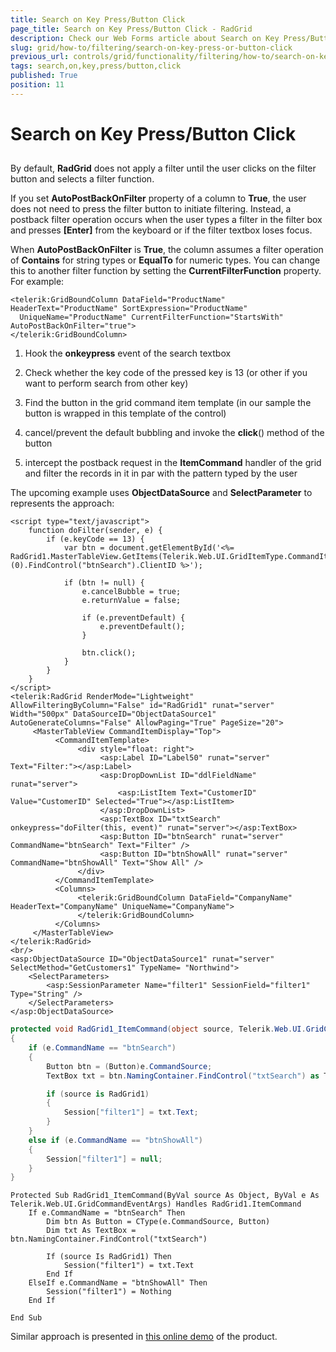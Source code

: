 ```yaml
---
title: Search on Key Press/Button Click
page_title: Search on Key Press/Button Click - RadGrid
description: Check our Web Forms article about Search on Key Press/Button Click.
slug: grid/how-to/filtering/search-on-key-press-or-button-click
previous_url: controls/grid/functionality/filtering/how-to/search-on-key-press-or-button-click
tags: search,on,key,press/button,click
published: True
position: 11
---
```


# Search on Key Press/Button Click



##

By default, **RadGrid** does not apply a filter until the user clicks on the filter button and selects a filter function.

If you set **AutoPostBackOnFilter** property of a column to **True**, the user does not need to press the filter button to initiate filtering. Instead, a postback filter operation occurs when the user types a filter in the filter box and presses **[Enter]** from the keyboard or if the filter textbox loses focus.

When **AutoPostBackOnFilter** is **True**, the column assumes a filter operation of **Contains** for string types or **EqualTo** for numeric types. You can change this to another filter function by setting the **CurrentFilterFunction** property. For example:

````ASP.NET
<telerik:GridBoundColumn DataField="ProductName" HeaderText="ProductName" SortExpression="ProductName"
  UniqueName="ProductName" CurrentFilterFunction="StartsWith" AutoPostBackOnFilter="true">
</telerik:GridBoundColumn>
````



1. Hook the **onkeypress** event of the search textbox

1. Check whether the key code of the pressed key is 13 (or other if you want to perform search from other key)

1. Find the button in the grid command item template (in our sample the button is wrapped in this template of the control)

1. cancel/prevent the default bubbling and invoke the **click**() method of the button

1. intercept the postback request in the **ItemCommand** handler of the grid and filter the records in it in par with the pattern typed by the user

The upcoming example uses **ObjectDataSource** and **SelectParameter** to represents the approach:

````ASP.NET
<script type="text/javascript">
    function doFilter(sender, e) {
        if (e.keyCode == 13) {
            var btn = document.getElementById('<%= RadGrid1.MasterTableView.GetItems(Telerik.Web.UI.GridItemType.CommandItem)(0).FindControl("btnSearch").ClientID %>');

            if (btn != null) {
                e.cancelBubble = true;
                e.returnValue = false;

                if (e.preventDefault) {
                    e.preventDefault();
                }

                btn.click();
            }
        }
    }
</script>
<telerik:RadGrid RenderMode="Lightweight" AllowFilteringByColumn="False" id="RadGrid1" runat="server" Width="500px" DataSourceID="ObjectDataSource1" AutoGenerateColumns="False" AllowPaging="True" PageSize="20">
     <MasterTableView CommandItemDisplay="Top">
          <CommandItemTemplate>
               <div style="float: right">
                    <asp:Label ID="Label50" runat="server" Text="Filter:"></asp:Label>
                    <asp:DropDownList ID="ddlFieldName" runat="server">
                        <asp:ListItem Text="CustomerID" Value="CustomerID" Selected="True"></asp:ListItem>
                    </asp:DropDownList>
                    <asp:TextBox ID="txtSearch" onkeypress="doFilter(this, event)" runat="server"></asp:TextBox>
                    <asp:Button ID="btnSearch" runat="server" CommandName="btnSearch" Text="Filter" />
                    <asp:Button ID="btnShowAll" runat="server" CommandName="btnShowAll" Text="Show All" />
               </div>
          </CommandItemTemplate>
          <Columns>
               <telerik:GridBoundColumn DataField="CompanyName" HeaderText="CompanyName" UniqueName="CompanyName">
               </telerik:GridBoundColumn>
          </Columns>
     </MasterTableView>
</telerik:RadGrid>
<br/>
<asp:ObjectDataSource ID="ObjectDataSource1" runat="server" SelectMethod="GetCustomers1" TypeName= "Northwind">
    <SelectParameters>
        <asp:SessionParameter Name="filter1" SessionField="filter1" Type="String" />
    </SelectParameters>
</asp:ObjectDataSource>
````
````C#
protected void RadGrid1_ItemCommand(object source, Telerik.Web.UI.GridCommandEventArgs e)
{
    if (e.CommandName == "btnSearch")
    {
        Button btn = (Button)e.CommandSource;
        TextBox txt = btn.NamingContainer.FindControl("txtSearch") as TextBox;

        if (source is RadGrid1)
        {
            Session["filter1"] = txt.Text;
        }
    }
    else if (e.CommandName == "btnShowAll")
    {
        Session["filter1"] = null;
    }
}
````
````VB
Protected Sub RadGrid1_ItemCommand(ByVal source As Object, ByVal e As Telerik.Web.UI.GridCommandEventArgs) Handles RadGrid1.ItemCommand
    If e.CommandName = "btnSearch" Then
        Dim btn As Button = CType(e.CommandSource, Button)
        Dim txt As TextBox = btn.NamingContainer.FindControl("txtSearch")

        If (source Is RadGrid1) Then
            Session("filter1") = txt.Text
        End If
    ElseIf e.CommandName = "btnShowAll" Then
        Session("filter1") = Nothing
    End If

End Sub
````


Similar approach is presented in [this online demo](https://demos.telerik.com/aspnet-ajax/Grid/Examples/Programming/WebMailGrid/DefaultCS.aspx) of the product.
